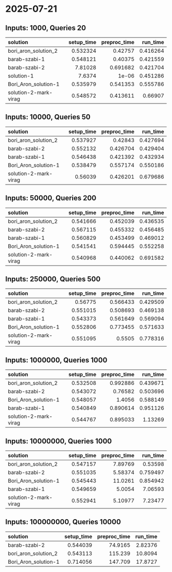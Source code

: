 # 2025-07-21

## Inputs: 1000, Queries 20

| solution              |   setup_time |   preproc_time |   run_time |
|:----------------------|-------------:|---------------:|-----------:|
| bori_aron_solution_2  |     0.532324 |       0.42757  |   0.416264 |
| barab-szabi-1         |     0.548121 |       0.40375  |   0.421559 |
| barab-szabi-2         |     7.81028  |       0.691682 |   0.421704 |
| solution-1            |     7.6374   |       1e-06    |   0.451286 |
| Bori_Aron_solution-1  |     0.535979 |       0.541353 |   0.555786 |
| solution-2-mark-virag |     0.548572 |       0.413611 |   0.66907  |

## Inputs: 10000, Queries 50

| solution              |   setup_time |   preproc_time |   run_time |
|:----------------------|-------------:|---------------:|-----------:|
| bori_aron_solution_2  |     0.537927 |       0.42843  |   0.427694 |
| barab-szabi-2         |     0.552132 |       0.426704 |   0.429404 |
| barab-szabi-1         |     0.546438 |       0.421392 |   0.432934 |
| Bori_Aron_solution-1  |     0.538479 |       0.557174 |   0.550186 |
| solution-2-mark-virag |     0.56039  |       0.426201 |   0.679686 |

## Inputs: 50000, Queries 200

| solution              |   setup_time |   preproc_time |   run_time |
|:----------------------|-------------:|---------------:|-----------:|
| bori_aron_solution_2  |     0.541666 |       0.452039 |   0.436535 |
| barab-szabi-2         |     0.567115 |       0.455332 |   0.456485 |
| barab-szabi-1         |     0.560829 |       0.453499 |   0.469012 |
| Bori_Aron_solution-1  |     0.541541 |       0.594445 |   0.552258 |
| solution-2-mark-virag |     0.540968 |       0.440062 |   0.691582 |

## Inputs: 250000, Queries 500

| solution              |   setup_time |   preproc_time |   run_time |
|:----------------------|-------------:|---------------:|-----------:|
| bori_aron_solution_2  |     0.56775  |       0.566433 |   0.429509 |
| barab-szabi-2         |     0.551015 |       0.508693 |   0.469138 |
| barab-szabi-1         |     0.543373 |       0.561649 |   0.569094 |
| Bori_Aron_solution-1  |     0.552806 |       0.773455 |   0.571633 |
| solution-2-mark-virag |     0.551095 |       0.5505   |   0.778316 |

## Inputs: 1000000, Queries 1000

| solution              |   setup_time |   preproc_time |   run_time |
|:----------------------|-------------:|---------------:|-----------:|
| bori_aron_solution_2  |     0.532508 |       0.992886 |   0.439671 |
| barab-szabi-2         |     0.543072 |       0.76582  |   0.503696 |
| Bori_Aron_solution-1  |     0.548057 |       1.4056   |   0.588149 |
| barab-szabi-1         |     0.540849 |       0.890614 |   0.951126 |
| solution-2-mark-virag |     0.544767 |       0.895033 |   1.13269  |

## Inputs: 10000000, Queries 1000

| solution              |   setup_time |   preproc_time |   run_time |
|:----------------------|-------------:|---------------:|-----------:|
| bori_aron_solution_2  |     0.547157 |        7.89769 |   0.53598  |
| barab-szabi-2         |     0.551035 |        5.58374 |   0.759497 |
| Bori_Aron_solution-1  |     0.545443 |       11.0261  |   0.854942 |
| barab-szabi-1         |     0.549659 |        5.0054  |   7.06593  |
| solution-2-mark-virag |     0.552941 |        5.10977 |   7.23477  |

## Inputs: 100000000, Queries 10000

| solution             |   setup_time |   preproc_time |   run_time |
|:---------------------|-------------:|---------------:|-----------:|
| barab-szabi-2        |     0.544039 |        74.9165 |    2.82376 |
| bori_aron_solution_2 |     0.543113 |       115.239  |   10.8094  |
| Bori_Aron_solution-1 |     0.714056 |       147.709  |   17.8727  |